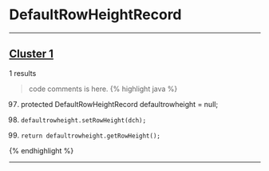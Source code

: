 # DefaultRowHeightRecord

***

## [Cluster 1](./1)
1 results
> code comments is here.
{% highlight java %}
97. protected DefaultRowHeightRecord     defaultrowheight  =     null;
1792.     defaultrowheight.setRowHeight(dch);
1802.     return defaultrowheight.getRowHeight();
{% endhighlight %}

***

